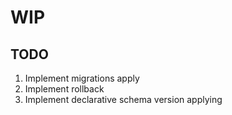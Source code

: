 # WIP

## TODO

1. Implement migrations apply
2. Implement rollback
3. Implement declarative schema version applying

